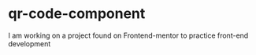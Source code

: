 # qr-code-component
I am working on a project found on Frontend-mentor to practice front-end development
